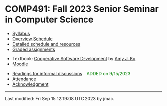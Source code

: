 # COMP491: Fall 2023 Senior Seminar in Computer Science

<!-- ![Senior seminar tea party 2023](images/sensem-teaparty-2023-lowres.jpg) -->
<!-- [high-resolution version](images/sensem-teaparty-2023.jpg) -->


* [Syllabus](syllabus-8-22-2023.docx)
* [Overview Schedule](schedule-8-22-2023.xlsx)  <!-- &nbsp;&nbsp;&nbsp;<font color="green">UPDATED on 4/10/2023</font> -->
* [Detailed schedule and resources](resources)
* [Graded assignments](hw)
<!-- * [Readings](readings.md) -->
* Textbook: [Cooperative Software Development](https://faculty.washington.edu/ajko/books/cooperative-software-development/) by [Amy J. Ko](https://faculty.washington.edu/ajko/)
* [Moodle](https://lms.dickinson.edu/course/view.php?id=53910)
<!-- * [WiD repos](wid-repos.md) -->
* [Readings for informal discussions](readings.md) &nbsp;&nbsp;&nbsp;<font color="green">ADDED on 9/15/2023</font>
* [Attendance](attendance.md)
* [Acknowledgment](acknowledgment.md)





----
Last modified: Fri Sep 15 12:19:08 UTC 2023 by jmac.
